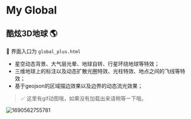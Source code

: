 # My Global

## 酷炫3D地球 🌎

🧭 界面入口为  `global_plus.html`

* 星空动态背景、大气层光晕、地球自转、行星环绕地球等特效；
* 三维地球上的标注以及动态扩散光圈特效、光柱特效、地点之间的飞线等特效；
* 基于geojson的区域描边效果以及边界的动态流光效果；

> ✅ 这里有gif动图哦，如果没有加载出来请稍等一下哦。

![1690562755781](image/readem/1690562755781.gif)
